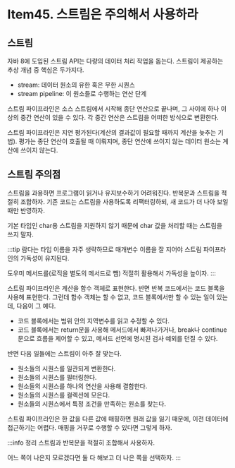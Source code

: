 # Item45. 스트림은 주의해서 사용하라

## 스트림
자바 8에 도입된 스트림 API는 다량의 데이터 처리 작업을 돕는다. 스트림이 제공하는 추상 개념 중 핵심은 두가지다.

- stream: 데이터 원소의 유한 혹은 무한 시퀀스
- stream pipeline: 이 원소들로 수행하는 연산 단계 

스트림 파이프라인은 소스 스트림에서 시작해 종단 연산으로 끝나며, 그 사이에 하나 이상의 중간 연산이 있을 수 있다. 각 중간 연산은 스트림을 어떠한 방식으로 변환한다.

스트림 파이프라인은 지연 평가된다(계산의 결과값이 필요할 때까지 계산을 늦추는 기법). 평가는 종단 연산이 호출될 때 이뤄지며, 종단 연산에 쓰이지 않는 데이터 원소는 계산에 쓰이지 않는다.

## 스트림 주의점
스트림을 과용하면 프로그램이 읽거나 유지보수하기 어려워진다. 반복문과 스트림을 적절히 조합하자. 기존 코드는 스트림을 사용하도록 리팩터링하되, 새 코드가 더 나아 보일 때만 반영하자.

기본 타입인 char용 스트림을 지원하지 않기 때문에 char 값을 처리할 때는 스트림을 쓰지 말자.

:::tip
람다는 타입 이름을 자주 생략하므로 매개변수 이름을 잘 지어야 스트림 파이프라인의 가독성이 유지된다.

도우미 메서드를(로직을 별도의 메서드로 뺌) 적절히 활용해서 가독성을 높이자.
:::

스트림 파이프라인은 계산을 함수 객체로 표현한다. 반면 반복 코드에서는 코드 블록을 사용해 표현한다. 그런데 함수 객체는 할 수 없고, 코드 블록에서만 할 수 있는 일이 있는데, 다음이 그 예다.
- 코드 블록에서는 범위 안의 지역변수를 읽고 수정할 수 있다.
- 코드 블록에서는 return문을 사용해 메서드에서 빠져나가거나, break나 continue문으로 흐름을 제어할 수 있고, 메서드 선언에 명시된 검사 예외를 던질 수 있다.

반면 다음 일들에는 스트림이 아주 잘 맞는다.
- 원소들의 시퀀스를 일관되게 변환한다.
- 원소들의 시퀀스를 필터링한다.
- 원소들의 시퀀스를 하나의 연산을 사용해 결합한다.
- 원소들의 시퀀스를 컬렉션에 모은다.
- 원소들의 시퀀스에서 특정 조건을 만족하는 원소를 찾는다.

스트림 파이프라인은 한 값을 다른 값에 매핑하면 원래 값을 잃기 때문에, 이전 데이터에 접근하기는 어렵다. 매핑을 거꾸로 수행할 수 있다면 그렇게 하자.

:::info 정리
스트림과 반복문을 적절히 조합해서 사용하자.

어느 쪽이 나은지 모르겠다면 둘 다 해보고 더 나은 쪽을 선택하자.
:::
